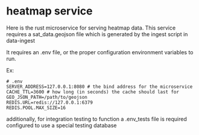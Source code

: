 # heatmap service

Here is the rust microservice for serving heatmap data. This service requires a sat_data.geojson file which is generated by the ingest script in data-ingest




It requires an .env file, or the proper configuration environment variables to run.

Ex:
```
# .env
SERVER_ADDRESS=127.0.0.1:8080 # the bind address for the microservice
CACHE_TTL=3600 # how long (in seconds) the cache should last for
GEO_JSON_PATH=/path/to/geojson
REDIS.URL=redis://127.0.0.1:6379
REDIS.POOL.MAX_SIZE=16
```

additionally, for integration testing to function a .env_tests file is required configured to use a special testing database